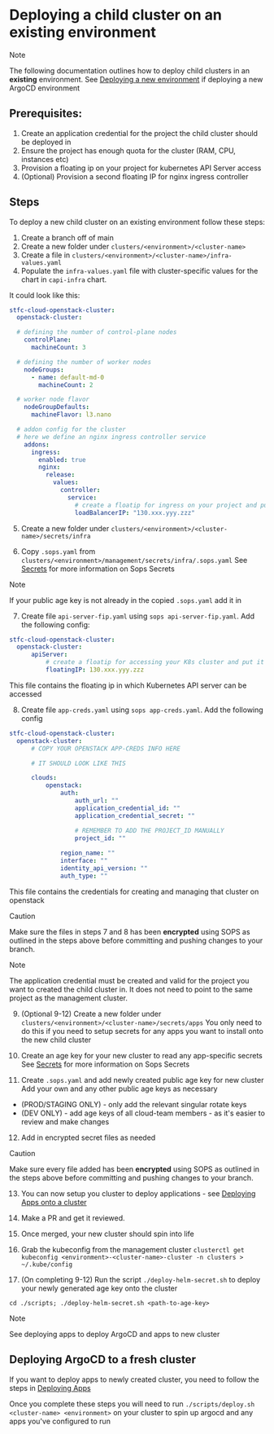 # Deploying a child cluster on an existing environment

> [!NOTE]
> The following documentation outlines how to deploy child clusters in an **existing** environment.
> See [Deploying a new environment](clusters.md) if deploying a new ArgoCD environment

## Prerequisites: 
1. Create an application credential for the project the child cluster should be deployed in
2. Ensure the project has enough quota for the cluster (RAM, CPU, instances etc)
3. Provision a floating ip on your project for kubernetes API Server access
4. (Optional) Provision a second floating IP for nginx ingress controller

## Steps
To deploy a new child cluster on an existing environment follow these steps:

1. Create a branch off of main
2. Create a new folder under `clusters/<environment>/<cluster-name>`
3. Create a file in `clusters/<environment>/<cluster-name>/infra-values.yaml` 
4. Populate the `infra-values.yaml` file with cluster-specific values for the chart in `capi-infra` chart. 

It could look like this:

```yaml
stfc-cloud-openstack-cluster:
  openstack-cluster:

  # defining the number of control-plane nodes
    controlPlane:
      machineCount: 3

  # defining the number of worker nodes
    nodeGroups:
      - name: default-md-0
        machineCount: 2

  # worker node flavor
    nodeGroupDefaults:
      machineFlavor: l3.nano

  # addon config for the cluster 
  # here we define an nginx ingress controller service
    addons:
      ingress:
        enabled: true
        nginx:
          release:
            values:
              controller:
                service:
                  # create a floatip for ingress on your project and put it here
                  loadBalancerIP: "130.xxx.yyy.zzz" 
```

5. Create a new folder under `clusters/<environment>/<cluster-name>/secrets/infra`

6. Copy `.sops.yaml` from  `clusters/<environment>/management/secrets/infra/.sops.yaml` 
See [Secrets](secrets.md) for more information on Sops Secrets

> [!NOTE]
> If your public age key is not already in the copied `.sops.yaml` add it in

7. Create file `api-server-fip.yaml` using `sops api-server-fip.yaml`. Add the following config:

```yaml
stfc-cloud-openstack-cluster:
  openstack-cluster:
      apiServer:
          # create a floatip for accessing your K8s cluster and put it here
          floatingIP: 130.xxx.yyy.zzz 
```

This file contains the floating ip in which Kubernetes API server can be accessed

8. Create file `app-creds.yaml` using `sops app-creds.yaml`. Add the following config

```yaml
stfc-cloud-openstack-cluster:
  openstack-cluster:
      # COPY YOUR OPENSTACK APP-CREDS INFO HERE

      # IT SHOULD LOOK LIKE THIS

      clouds:
          openstack:
              auth:
                  auth_url: ""
                  application_credential_id: ""
                  application_credential_secret: ""

                  # REMEMBER TO ADD THE PROJECT_ID MANUALLY
                  project_id: ""
                  
              region_name: ""
              interface: ""
              identity_api_version: ""
              auth_type: ""

```

This file contains the credentials for creating and managing that cluster on openstack

> [!CAUTION]
> Make sure the files in steps 7 and 8 has been **encrypted** using SOPS as outlined in the steps above before committing and pushing changes to your branch.

> [!NOTE]
> The application credential must be created and valid for the project you want to created the child cluster in. It does not need to point to the same project as the management cluster.

9. (Optional 9-12) Create a new folder under `clusters/<environment>/<cluster-name>/secrets/apps`
You only need to do this if you need to setup secrets for any apps you want to install onto the new child cluster 

10. Create an age key for your new cluster to read any app-specific secrets
See [Secrets](secrets.md) for more information on Sops Secrets

11. Create `.sops.yaml` and add newly created public age key for new cluster
Add your own and any other public age keys as necessary
  - (PROD/STAGING ONLY) - only add the relevant singular rotate keys
  - (DEV ONLY) - add age keys of all cloud-team members - as it's easier to review and make changes
 
12. Add in encrypted secret files as needed  
> [!CAUTION]
> Make sure every file added has been **encrypted** using SOPS as outlined in the steps above before committing and pushing changes to your branch.

13. You can now setup you cluster to deploy applications - see [Deploying Apps onto a cluster](./deploying-apps.md)

14.   Make a PR and get it reviewed.

15.  Once merged, your new cluster should spin into life

16.  Grab the kubeconfig from the management cluster 
``` clusterctl get kubeconfig <environment>-<cluster-name>-cluster -n clusters > ~/.kube/config ```

17.  (On completing 9-12) Run the script `./deploy-helm-secret.sh` to deploy your newly generated age key onto the cluster  

```cd ./scripts; ./deploy-helm-secret.sh <path-to-age-key>```

> [!NOTE] 
> See deploying apps to deploy ArgoCD and apps to new cluster


## Deploying ArgoCD to a fresh cluster

If you want to deploy apps to newly created cluster, you need to follow the steps in [Deploying Apps](./deploying-apps.md) 

Once you complete these steps you will need to run `./scripts/deploy.sh <cluster-name> <environment>` on your cluster to spin up argocd and any apps you've configured to run
